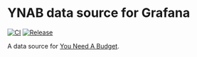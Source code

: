 # YNAB data source for Grafana

[![CI](https://github.com/marcusolsson/grafana-ynab-datasource/actions/workflows/ci.yml/badge.svg)](https://github.com/marcusolsson/grafana-ynab-datasource/actions/workflows/ci.yml)
[![Release](https://github.com/marcusolsson/grafana-ynab-datasource/actions/workflows/release.yml/badge.svg)](https://github.com/marcusolsson/grafana-ynab-datasource/actions/workflows/release.yml)

A data source for [You Need A Budget](https://youneedabudget.com).
